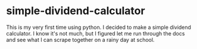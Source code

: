 # simple-dividend-calculator
This is my very first time using python. I decided to make a simple dividend calculator. I know it's not much, but I figured let me run
through the docs and see what I can scrape together on a rainy day at school.
